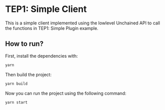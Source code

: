 # TEP1: Simple Client

This is a simple client implemented using the lowlevel Unchained API
to call the functions in TEP1: Simple Plugin example.

## How to run?

First, install the dependencies with:

```bash
yarn
```

Then build the project:

```bash
yarn build
```

Now you can run the project using the following command:

```bash
yarn start
```
